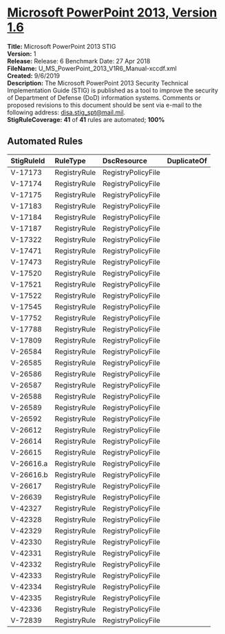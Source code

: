 # [Microsoft PowerPoint 2013, Version 1.6](https://github.com/Microsoft/PowerStig/wiki/Office-PowerPoint2013-1.6)

**Title:** Microsoft PowerPoint 2013 STIG  
**Version:** 1  
**Release:** Release: 6 Benchmark Date: 27 Apr 2018  
**FileName:** U_MS_PowerPoint_2013_V1R6_Manual-xccdf.xml  
**Created:** 9/6/2019  
**Description:** The Microsoft PowerPoint 2013 Security Technical Implementation Guide (STIG) is published as a tool to improve the security of Department of Defense (DoD) information systems.  Comments or proposed revisions to this document should be sent via e-mail to the following address: disa.stig_spt@mail.mil.  
**StigRuleCoverage:** **41** of **41** rules are automated; **100%**  

## Automated Rules

| StigRuleId | RuleType | DscResource | DuplicateOf |
| :---- | :---- | :---- | :---- |
| V-17173 | RegistryRule | RegistryPolicyFile |  |
| V-17174 | RegistryRule | RegistryPolicyFile |  |
| V-17175 | RegistryRule | RegistryPolicyFile |  |
| V-17183 | RegistryRule | RegistryPolicyFile |  |
| V-17184 | RegistryRule | RegistryPolicyFile |  |
| V-17187 | RegistryRule | RegistryPolicyFile |  |
| V-17322 | RegistryRule | RegistryPolicyFile |  |
| V-17471 | RegistryRule | RegistryPolicyFile |  |
| V-17473 | RegistryRule | RegistryPolicyFile |  |
| V-17520 | RegistryRule | RegistryPolicyFile |  |
| V-17521 | RegistryRule | RegistryPolicyFile |  |
| V-17522 | RegistryRule | RegistryPolicyFile |  |
| V-17545 | RegistryRule | RegistryPolicyFile |  |
| V-17752 | RegistryRule | RegistryPolicyFile |  |
| V-17788 | RegistryRule | RegistryPolicyFile |  |
| V-17809 | RegistryRule | RegistryPolicyFile |  |
| V-26584 | RegistryRule | RegistryPolicyFile |  |
| V-26585 | RegistryRule | RegistryPolicyFile |  |
| V-26586 | RegistryRule | RegistryPolicyFile |  |
| V-26587 | RegistryRule | RegistryPolicyFile |  |
| V-26588 | RegistryRule | RegistryPolicyFile |  |
| V-26589 | RegistryRule | RegistryPolicyFile |  |
| V-26592 | RegistryRule | RegistryPolicyFile |  |
| V-26612 | RegistryRule | RegistryPolicyFile |  |
| V-26614 | RegistryRule | RegistryPolicyFile |  |
| V-26615 | RegistryRule | RegistryPolicyFile |  |
| V-26616.a | RegistryRule | RegistryPolicyFile |  |
| V-26616.b | RegistryRule | RegistryPolicyFile |  |
| V-26617 | RegistryRule | RegistryPolicyFile |  |
| V-26639 | RegistryRule | RegistryPolicyFile |  |
| V-42327 | RegistryRule | RegistryPolicyFile |  |
| V-42328 | RegistryRule | RegistryPolicyFile |  |
| V-42329 | RegistryRule | RegistryPolicyFile |  |
| V-42330 | RegistryRule | RegistryPolicyFile |  |
| V-42331 | RegistryRule | RegistryPolicyFile |  |
| V-42332 | RegistryRule | RegistryPolicyFile |  |
| V-42333 | RegistryRule | RegistryPolicyFile |  |
| V-42334 | RegistryRule | RegistryPolicyFile |  |
| V-42335 | RegistryRule | RegistryPolicyFile |  |
| V-42336 | RegistryRule | RegistryPolicyFile |  |
| V-72839 | RegistryRule | RegistryPolicyFile |  |
